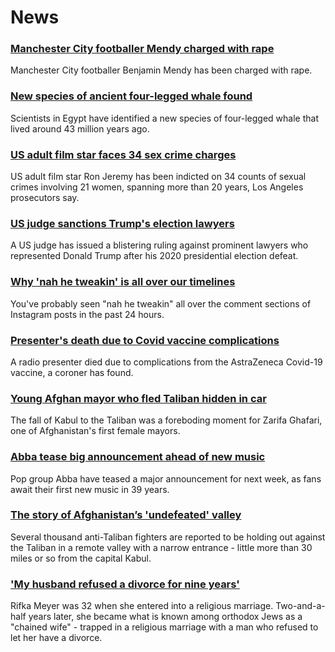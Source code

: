 # News
### [Manchester City footballer Mendy charged with rape](https://www.bbc.com/news/uk-england-manchester-58348288)
Manchester City footballer Benjamin Mendy has been charged with rape.
### [New species of ancient four-legged whale found](https://www.bbc.com/news/world-middle-east-58340807)
Scientists in Egypt have identified a new species of four-legged whale that lived around 43 million years ago.
### [US adult film star faces 34 sex crime charges](https://www.bbc.com/news/world-us-canada-58346125)
US adult film star Ron Jeremy has been indicted on 34 counts of sexual crimes involving 21 women, spanning more than 20 years, Los Angeles prosecutors say.
### [US judge sanctions Trump's election lawyers](https://www.bbc.com/news/world-us-canada-58344982)
A US judge has issued a blistering ruling against prominent lawyers who represented Donald Trump after his 2020 presidential election defeat. 
### [Why 'nah he tweakin' is all over our timelines](https://www.bbc.com/news/newsbeat-58344467)
You've probably seen "nah he tweakin" all over the comment sections of Instagram posts in the past 24 hours.
### [Presenter's death due to Covid vaccine complications](https://www.bbc.com/news/uk-england-tyne-58330796)
A radio presenter died due to complications from the AstraZeneca Covid-19 vaccine, a coroner has found.
### [Young Afghan mayor who fled Taliban hidden in car](https://www.bbc.com/news/world-asia-58343250)
The fall of Kabul to the Taliban was a foreboding moment for Zarifa Ghafari, one of Afghanistan's first female mayors. 
### [Abba tease big announcement ahead of new music](https://www.bbc.com/news/entertainment-arts-58339627)
Pop group Abba have teased a major announcement for next week, as fans await their first new music in 39 years.
### [The story of Afghanistan’s 'undefeated' valley](https://www.bbc.com/news/world-asia-58329527)
Several thousand anti-Taliban fighters are reported to be holding out against the Taliban in a remote valley with a narrow entrance - little more than 30 miles or so from the capital Kabul.
### ['My husband refused a divorce for nine years'](https://www.bbc.com/news/uk-58334745)
Rifka Meyer was 32 when she entered into a religious marriage. Two-and-a-half years later, she became what is known among orthodox Jews as a "chained wife" - trapped in a religious marriage with a man who refused to let her have a divorce.
